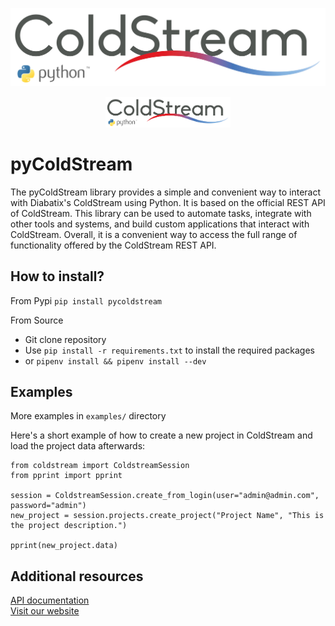 ![pyColdStream Logo](images/logo.png)

<p align="center">
  <img src="images/logo.png" alt="pyColdStream Logo" width="200">
</p>

# pyColdStream

The pyColdStream library provides a simple and convenient way to interact with Diabatix's ColdStream using Python. It is based on the official REST API of ColdStream. This library can be used to automate tasks, integrate with other tools and systems, and build custom applications that interact with ColdStream. Overall, it is a convenient way to access the full range of functionality offered by the ColdStream REST API.

## How to install?
From Pypi
`pip install pycoldstream`

From Source
- Git clone repository
- Use `pip install -r requirements.txt` to install the required packages
- or `pipenv install && pipenv install --dev`

## Examples
More examples in `examples/` directory

Here's a short example of how to create a new project in ColdStream and load the project data afterwards:
```
from coldstream import ColdstreamSession
from pprint import pprint

session = ColdstreamSession.create_from_login(user="admin@admin.com", password="admin")
new_project = session.projects.create_project("Project Name", "This is the project description.")

pprint(new_project.data)
```

## Additional resources
<a href="https://coldstream.readme.io/reference">API documentation</a><br>
<a href="https://www.diabatix.com">Visit our website</a>
